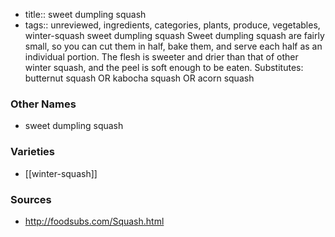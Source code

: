 - title:: sweet dumpling squash
- tags:: unreviewed, ingredients, categories, plants, produce, vegetables, winter-squash
sweet dumpling squash Sweet dumpling squash are fairly small, so you can cut them in half, bake them, and serve each half as an individual portion. The flesh is sweeter and drier than that of other winter squash, and the peel is soft enough to be eaten. Substitutes: butternut squash OR kabocha squash OR acorn squash

### Other Names

* sweet dumpling squash

### Varieties

* [[winter-squash]]

### Sources
* http://foodsubs.com/Squash.html
